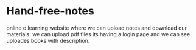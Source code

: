 # Hand-free-notes
online e learning website where we can upload notes and download our materials.
we can upload pdf files its having a login page and  we can see uploades books with description.
